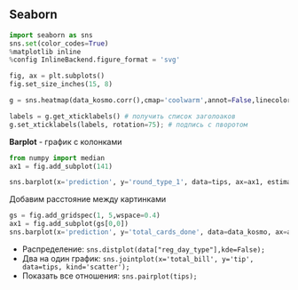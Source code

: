 Seaborn
-----

```python
import seaborn as sns
sns.set(color_codes=True)
%matplotlib inline 
%config InlineBackend.figure_format = 'svg'
```

```python
fig, ax = plt.subplots()
fig.set_size_inches(15, 8)

g = sns.heatmap(data_kosmo.corr(),cmap='coolwarm',annot=False,linecolor='white',linewidths=1)

labels = g.get_xticklabels() # получить список заголоаков
g.set_xticklabels(labels, rotation=75); # подпись с пворотом
```

**Barplot** - график с колонками

```python
from numpy import median
ax1 = fig.add_subplot(141)

sns.barplot(x='prediction', y='round_type_1', data=tips, ax=ax1, estimator=median)
```

Добавим расстояние между картинками

```python
gs = fig.add_gridspec(1, 5,wspace=0.4)
ax1 = fig.add_subplot(gs[0,0])
sns.barplot(x='prediction', y='total_cards_done', data=data_kosmo, ax=ax1, estimator=median)
```

- Распределение: `sns.distplot(data["reg_day_type"],kde=False);`
- Два на один график: `sns.jointplot(x='total_bill', y='tip', data=tips, kind='scatter');`
- Показать все отношения: `sns.pairplot(tips);`